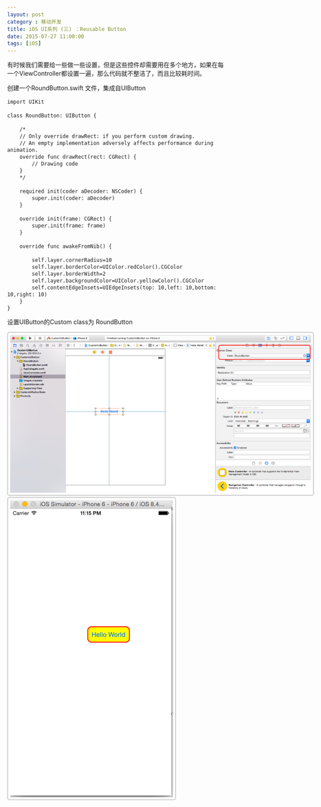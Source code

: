 ```yaml
---
layout: post
category : 移动开发
title: iOS UI系列 (三) ：Reusable Button 
date: 2015-07-27 11:00:00
tags: [iOS]
---
```

<style>
img {
  max-width: 700px;
  border: solid 2px #ccc;
  padding: 5px;
  border-radius:5px;
}
</style>


有时候我们需要给一些做一些设置，但是这些控件却需要用在多个地方，如果在每一个ViewController都设置一遍，那么代码就不整洁了，而且比较耗时间。

创建一个RoundButton.swift 文件，集成自UIButton



	import UIKit

	class RoundButton: UIButton {

	    /*
	    // Only override drawRect: if you perform custom drawing.
	    // An empty implementation adversely affects performance during animation.
	    override func drawRect(rect: CGRect) {
	        // Drawing code
	    }
	    */
	    
	    required init(coder aDecoder: NSCoder) {
	        super.init(coder: aDecoder)
	    }
	    
	    override init(frame: CGRect) {
	        super.init(frame: frame)
	    }
	    
	    override func awakeFromNib() {
	      
	        self.layer.cornerRadius=10
	        self.layer.borderColor=UIColor.redColor().CGColor
	        self.layer.borderWidth=2
	        self.layer.backgroundColor=UIColor.yellowColor().CGColor
	        self.contentEdgeInsets=UIEdgeInsets(top: 10,left: 10,bottom: 10,right: 10)
	    }
    }
    
    
    
    
 设置UIButton的Custom class为 RoundButton
  
 
<img class="img-responsive" src="/assets/images/ios/UI/3/1.png" />
    
<img class="img-responsive" src="/assets/images/ios/UI/3/2.png" />




